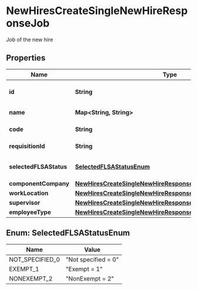

# NewHiresCreateSingleNewHireResponseJob

Job of the new hire

## Properties

| Name | Type | Description | Notes |
|------------ | ------------- | ------------- | -------------|
|**id** | **String** | Unique identifier of the job |  [optional] |
|**name** | **Map&lt;String, String&gt;** | The name of the job |  [optional] |
|**code** | **String** | Code of the job |  [optional] |
|**requisitionId** | **String** | RequisitionId of the job |  [optional] |
|**selectedFLSAStatus** | [**SelectedFLSAStatusEnum**](#SelectedFLSAStatusEnum) | Selected FLSA status for the job |  [optional] |
|**componentCompany** | [**NewHiresCreateSingleNewHireResponseJobComponentCompany**](NewHiresCreateSingleNewHireResponseJobComponentCompany.md) |  |  [optional] |
|**workLocation** | [**NewHiresCreateSingleNewHireResponseJobWorkLocation**](NewHiresCreateSingleNewHireResponseJobWorkLocation.md) |  |  [optional] |
|**supervisor** | [**NewHiresCreateSingleNewHireResponseJobSupervisor**](NewHiresCreateSingleNewHireResponseJobSupervisor.md) |  |  [optional] |
|**employeeType** | [**NewHiresCreateSingleNewHireResponseJobEmployeeType**](NewHiresCreateSingleNewHireResponseJobEmployeeType.md) |  |  [optional] |



## Enum: SelectedFLSAStatusEnum

| Name | Value |
|---- | -----|
| NOT_SPECIFIED_0 | &quot;Not specified &#x3D; 0&quot; |
| EXEMPT_1 | &quot;Exempt &#x3D; 1&quot; |
| NONEXEMPT_2 | &quot;NonExempt &#x3D; 2&quot; |



